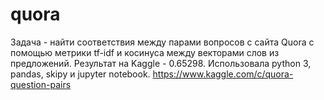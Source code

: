 # quora
Задача - найти соответствия между парами вопросов с сайта Quora с помощью метрики tf-idf и косинуса между векторами слов из предложений. Результат на Kaggle - 0.65298. Использовала python 3, pandas, skipy и jupyter notebook.  https://www.kaggle.com/c/quora-question-pairs
